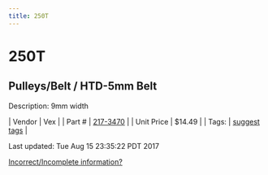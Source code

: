 ```yaml
---
title: 250T
---
```


# 250T
## Pulleys/Belt / HTD-5mm Belt
Description: 	9mm width 

| Vendor | Vex | 
| Part # | [217-3470](http://www.vexrobotics.com/vexpro/motion/belts-and-pulleys/htdbelts9.html) | 
| Unit Price | $14.49 | 
| Tags: | [suggest tags](https://docs.google.com/forms/d/e/1FAIpQLSeWyY8v3RgOty-MyWmh9U0iivNYN_molChYyS-0U-o-kOAv_g/viewform) | 

Last updated: Tue Aug 15 23:35:22 PDT 2017

 [Incorrect/Incomplete information?](https://docs.google.com/forms/d/e/1FAIpQLSeWyY8v3RgOty-MyWmh9U0iivNYN_molChYyS-0U-o-kOAv_g/viewform)